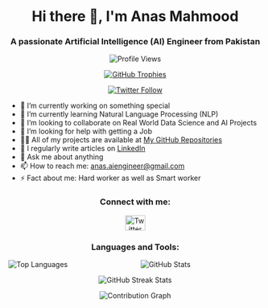 <!-- Header -->
<h1 align="center">Hi there 👋, I'm Anas Mahmood</h1>
<h3 align="center">A passionate Artificial Intelligence (AI) Engineer from Pakistan</h3>

<!-- Profile Views -->
<p align="center">
  <img src="https://komarev.com/ghpvc/?username=anas-mahmood&label=Profile%20views&color=0e75b6&style=flat" alt="Profile Views" />
</p>

<!-- GitHub Trophy -->
<p align="center">
  <a href="https://github.com/ryo-ma/github-profile-trophy">
    <img src="https://github-profile-trophy.vercel.app/?username=anas-mahmood&theme=darkhub" alt="GitHub Trophies" />
  </a>
</p>

<!-- Social Links -->
<p align="center">
  <a href="https://twitter.com/iamanasmahmood" target="blank">
    <img src="https://img.shields.io/twitter/follow/iamanasmahmood?logo=twitter&style=for-the-badge" alt="Twitter Follow" />
  </a>
</p>

<!-- Bio -->
- 🔭 I’m currently working on something special
- 🌱 I’m currently learning Natural Language Processing (NLP)
- 👯 I’m looking to collaborate on Real World Data Science and AI Projects
- 🤝 I’m looking for help with getting a Job
- 👨‍💻 All of my projects are available at [My GitHub Repositories](https://github.com/Anas-Mahmood?tab=repositories)
- 📝 I regularly write articles on [LinkedIn](https://linkedin.com/anasmahmood000)
- 💬 Ask me about anything
- 📫 How to reach me: [anas.aiengineer@gmail.com](mailto:anas.aiengineer@gmail.com)
- ⚡ Fact about me: Hard worker as well as Smart worker

<!-- Connect with Me -->
<h3 align="center">Connect with me:</h3>
<p align="center">
  <a href="https://twitter.com/iamanasmahmood" target="blank">
    <img src="https://raw.githubusercontent.com/rahuldkjain/github-profile-readme-generator/master/src/images/icons/Social/twitter.svg" alt="Twitter" height="30" width="40" />
  </a>
  <!-- Add other social links here -->
</p>

<!-- Languages and Tools -->
<h3 align="center">Languages and Tools:</h3>
<p align="center">
  <!-- Add icons for languages and tools here -->
</p>

<!-- GitHub Stats -->
<p align="center">
  <img align="left" src="https://github-readme-stats.vercel.app/api/top-langs?username=anas-mahmood&show_icons=true&locale=en&layout=compact" alt="Top Languages" />
</p>
<p align="center">
  <img align="center" src="https://github-readme-stats.vercel.app/api?username=anas-mahmood&show_icons=true&locale=en" alt="GitHub Stats" />
</p>
<p align="center">
  <img align="center" src="https://github-readme-streak-stats.herokuapp.com/?user=anas-mahmood" alt="GitHub Streak Stats" />
</p>

<!-- Contribution Graph -->
<p align="center">
  <img src="https://activity-graph.herokuapp.com/graph?username=anas-mahmood&bg_color=1F222E&color=F8D866&line=F85D7F&point=FFFFFF&area=true&hide_border=true" alt="Contribution Graph" />
</p>
